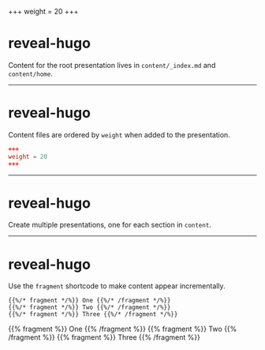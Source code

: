 +++
weight = 20
+++

# reveal-hugo

Content for the root presentation lives in `content/_index.md` and `content/home`.

---

# reveal-hugo

Content files are ordered by `weight` when added to the presentation.

```toml
+++
weight = 20
+++
```

---

# reveal-hugo

Create multiple presentations, one for each section in `content`.

---

# reveal-hugo

Use the `fragment` shortcode to make content appear incrementally.


```
{{%/* fragment */%}} One {{%/* /fragment */%}}
{{%/* fragment */%}} Two {{%/* /fragment */%}}
{{%/* fragment */%}} Three {{%/* /fragment */%}}
```

{{% fragment %}} One {{% /fragment %}}
{{% fragment %}} Two {{% /fragment %}}
{{% fragment %}} Three {{% /fragment %}}
